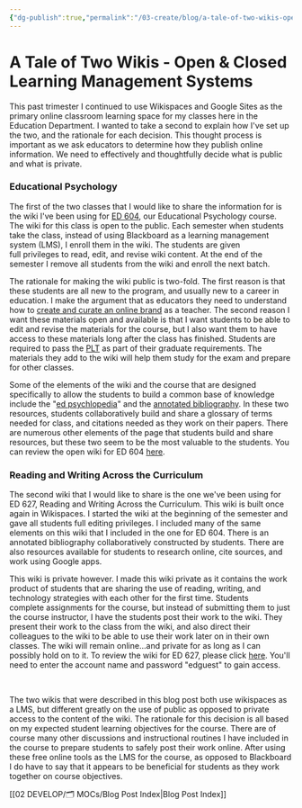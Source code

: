 ```yaml
---
{"dg-publish":true,"permalink":"/03-create/blog/a-tale-of-two-wikis-open-and-closed-learning-management-systems/","title":"A Tale of Two Wikis: Open & Closed Learning Management Systems","tags":["learning","online-collaborative-inquiry","teaching"]}
---
```


# A Tale of Two Wikis - Open & Closed Learning Management Systems

This past trimester I continued to use Wikispaces and Google Sites as the primary online classroom learning space for my classes here in the Education Department. I wanted to take a second to explain how I've set up the two, and the rationale for each decision. This thought process is important as we ask educators to determine how they publish online information. We need to effectively and thoughtfully decide what is public and what is private.

### Educational Psychology

The first of the two classes that I would like to share the information for is the wiki I've been using for [ED 604](http://unh-ed604.wikispaces.com/), our Educational Psychology course. The wiki for this class is open to the public. Each semester when students take the class, instead of using Blackboard as a learning management system (LMS), I enroll them in the wiki. The students are given full privileges to read, edit, and revise wiki content. At the end of the semester I remove all students from the wiki and enroll the next batch.

The rationale for making the wiki public is two-fold. The first reason is that these students are all new to the program, and usually new to a career in education. I make the argument that as educators they need to understand how to [create and curate an online brand](http://wiobyrne.com/creating-and-curating-your-online-brand/) as a teacher. The second reason I want these materials open and available is that I want students to be able to edit and revise the materials for the course, but I also want them to have access to these materials long after the class has finished. Students are required to pass the [PLT](http://www.ets.org/Media/Tests/PRAXIS/taag/0524/glance.htm) as part of their graduate requirements. The materials they add to the wiki will help them study for the exam and prepare for other classes.

Some of the elements of the wiki and the course that are designed specifically to allow the students to build a common base of knowledge include the "[ed psychlopedia](http://unh-ed604.wikispaces.com/Ed+Psychlopedia)" and the [annotated bibliography](http://unh-ed604.wikispaces.com/Annotated+Bibliography). In these two resources, students collaboratively build and share a glossary of terms needed for class, and citations needed as they work on their papers. There are numerous other elements of the page that students build and share resources, but these two seem to be the most valuable to the students. You can review the open wiki for ED 604 [here](http://unh-ed604.wikispaces.com/).

### Reading and Writing Across the Curriculum

The second wiki that I would like to share is the one we've been using for ED 627, Reading and Writing Across the Curriculum. This wiki is built once again in Wikispaces. I started the wiki at the beginning of the semester and gave all students full editing privileges. I included many of the same elements on this wiki that I included in the one for ED 604. There is an annotated bibliography collaboratively constructed by students. There are also resources available for students to research online, cite sources, and work using Google apps.

This wiki is private however. I made this wiki private as it contains the work product of students that are sharing the use of reading, writing, and technology strategies with each other for the first time. Students complete assignments for the course, but instead of submitting them to just the course instructor, I have the students post their work to the wiki. They present their work to the class from the wiki, and also direct their colleagues to the wiki to be able to use their work later on in their own classes. The wiki will remain online...and private for as long as I can possibly hold on to it. To review the wiki for ED 627, please click [here](http://unh-ed627-w13.wikispaces.com/). You'll need to enter the account name and password "edguest" to gain access.

 

The two wikis that were described in this blog post both use wikispaces as a LMS, but different greatly on the use of public as opposed to private access to the content of the wiki. The rationale for this decision is all based on my expected student learning objectives for the course. There are of course many other discussions and instructional routines I have included in the course to prepare students to safely post their work online. After using these free online tools as the LMS for the course, as opposed to Blackboard I do have to say that it appears to be beneficial for students as they work together on course objectives.

[[02 DEVELOP/🗂️ MOCs/Blog Post Index\|Blog Post Index]]